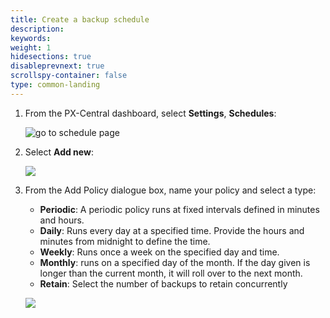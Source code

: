 ```yaml
---
title: Create a backup schedule
description: 
keywords: 
weight: 1
hidesections: true
disableprevnext: true
scrollspy-container: false
type: common-landing
---
```


1. From the PX-Central dashboard, select **Settings**, **Schedules**:

    ![go to schedule page](/img/goto-schedule-page.png)

2. Select **Add new**:

    ![](/img/add-new-schedule.png)

3. From the Add Policy dialogue box, name your policy and select a type:

    * **Periodic**: A periodic policy runs at fixed intervals defined in minutes and hours. 
    * **Daily**: Runs every day at a specified time. Provide the hours and minutes from midnight to define the time. 
    * **Weekly**: Runs once a week on the specified day and time.
    * **Monthly**: runs on a specified day of the month. If the day given is longer than the current month, it will roll over to the next month. 
    * **Retain**: Select the number of backups to retain concurrently

    ![](/img/policy-dialogue.png)
